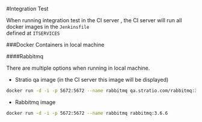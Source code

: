 #Integration Test 

When running integration test in the CI server , 
the CI server will run all docker images in the ```Jenkinsfile```  
defined at ```ITSERVICES```


###Docker Containers in local machine

####Rabbitmq

There are multiple options when running in local machine.

- Stratio qa image (in the CI server this image will be displayed)

```bash
docker run -d -i -p 5672:5672 --name rabbitmq qa.stratio.com/rabbitmq:3-management
```

- Rabbitmq image 

```bash
docker run -d -i -p 5672:5672 --name rabbitmq rabbitmq:3.6.6  
```